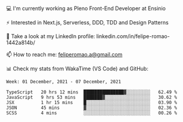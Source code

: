💻 I'm currently working as Pleno Front-End Developer at Ensinio

⚡ Interested in Next.js, Serverless, DDD, TDD and Design Patterns

👥 Take a look at my LinkedIn profile: linkedin.com/in/felipe-romao-1442a814b/

📫 How to reach me: feliperomao.a@gmail.com

📊 Check my stats from WakaTime (VS Code) and GitHub:

<!--START_SECTION:waka-->
```text
Week: 01 December, 2021 - 07 December, 2021

TypeScript   20 hrs 12 mins  ███████████████▓░░░░░░░░░   62.49 % 
JavaScript   9 hrs 53 mins   ███████▓░░░░░░░░░░░░░░░░░   30.62 % 
JSX          1 hr 15 mins    █░░░░░░░░░░░░░░░░░░░░░░░░   03.90 % 
JSON         45 mins         ▓░░░░░░░░░░░░░░░░░░░░░░░░   02.36 % 
SCSS         4 mins          ░░░░░░░░░░░░░░░░░░░░░░░░░   00.26 % 
```
<!--END_SECTION:waka-->
